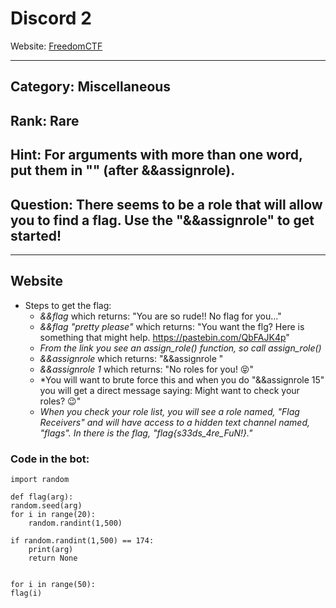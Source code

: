 # Discord 2

Website: [FreedomCTF](https://freedomctf.org/)

---

## Category: Miscellaneous

## Rank: Rare

## Hint: For arguments with more than one word, put them in "" (after &&assignrole).

## Question: There seems to be a role that will allow you to find a flag. Use the "&&assignrole" to get started!

---

## Website

* Steps to get the flag:
    * *&&flag* which returns: "You are so rude!! No flag for you..."
    * *&&flag "pretty please"* which returns: "You want the flg? Here is something that might help. https://pastebin.com/QbFAJK4p"
    * *From the link you see an assign_role() function, so call assign_role()*
    * *&&assignrole* which returns: "&&assignrole <arg>"
    * *&&assignrole 1* which returns: "No roles for you! 😝"
    * *You will want to brute force this and when you do "&&assignrole 15" you will get a direct message saying: Might want to check your roles? 😉"
    * *When you check your role list, you will see a role named, "Flag Receivers" and will have access to a hidden text channel named, "flags". In there is the flag, "flag{s33ds_4re_FuN!}."*

### Code in the bot:

    import random

    def flag(arg):
    random.seed(arg)
    for i in range(20):
        random.randint(1,500)

    if random.randint(1,500) == 174:
        print(arg)
        return None


    for i in range(50):
    flag(i)

    